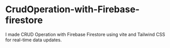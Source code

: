 # CrudOperation-with-Firebase-firestore
 I made CRUD Operation with Firebase Firestore using vite and Tailwind CSS for real-time data updates.
